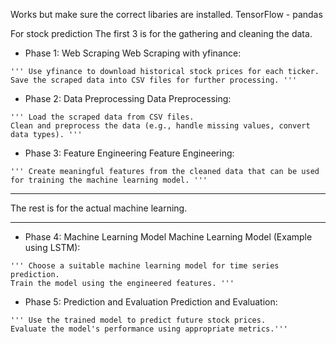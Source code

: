 Works but make sure the correct libaries are installed.
TensorFlow - pandas



For stock prediction
The first 3 is for the gathering and cleaning the data.

- Phase 1: Web Scraping
Web Scraping with yfinance:
~~~~~~~~~~~~~~~~~~~~~~~~~~~~~~~~~~~~~~~~~~~~~~~~~~~~~~~~~~~~~~
''' Use yfinance to download historical stock prices for each ticker.
Save the scraped data into CSV files for further processing. '''
~~~~~~~~~~~~~~~~~~~~~~~~~~~~~~~~~~~~~~~~~~~~~~~~~~~~~~~~~~~~~~
- Phase 2: Data Preprocessing
Data Preprocessing:
~~~~~~~~~~~~~~~~~~~~~~~~~~~~~~~~~~~~~~~~~~~~~~~~~~~~~~~~~~~~~~
''' Load the scraped data from CSV files.
Clean and preprocess the data (e.g., handle missing values, convert data types). '''
~~~~~~~~~~~~~~~~~~~~~~~~~~~~~~~~~~~~~~~~~~~~~~~~~~~~~~~~~~~~~~
- Phase 3: Feature Engineering
Feature Engineering:
~~~~~~~~~~~~~~~~~~~~~~~~~~~~~~~~~~~~~~~~~~~~~~~~~~~~~~~~~~~~~~
''' Create meaningful features from the cleaned data that can be used for training the machine learning model. '''
~~~~~~~~~~~~~~~~~~~~~~~~~~~~~~~~~~~~~~~~~~~~~~~~~~~~~~~~~~~~~~
____________________________________________
The rest is for the actual machine learning.
____________________________________________

- Phase 4: Machine Learning Model
Machine Learning Model (Example using LSTM):
~~~~~~~~~~~~~~~~~~~~~~~~~~~~~~~~~~~~~~~~~~~~~~~~~~~~~~~~~~~~~~
''' Choose a suitable machine learning model for time series prediction.
Train the model using the engineered features. '''
~~~~~~~~~~~~~~~~~~~~~~~~~~~~~~~~~~~~~~~~~~~~~~~~~~~~~~~~~~~~~~

- Phase 5: Prediction and Evaluation
Prediction and Evaluation:
~~~~~~~~~~~~~~~~~~~~~~~~~~~~~~~~~~~~~~~~~~~~~~~~~~~~~~~~~~~~~~
''' Use the trained model to predict future stock prices.
Evaluate the model's performance using appropriate metrics.'''
~~~~~~~~~~~~~~~~~~~~~~~~~~~~~~~~~~~~~~~~~~~~~~~~~~~~~~~~~~~~~~
